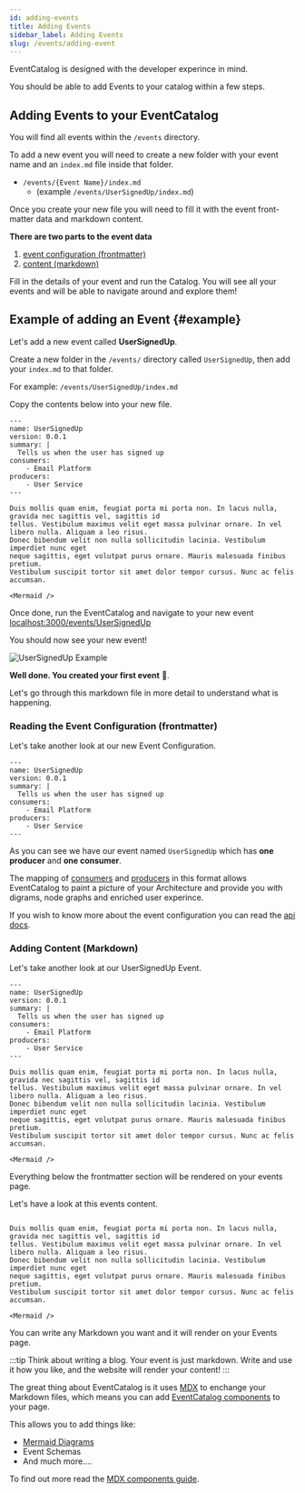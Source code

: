 ```yaml
---
id: adding-events
title: Adding Events
sidebar_label: Adding Events
slug: /events/adding-event
---
```


EventCatalog is designed with the developer experince in mind. 

You should be able to add Events to your catalog within a few steps.

## Adding Events to your EventCatalog

You will find all events within the `/events` directory.

To add a new event you will need to create a new folder with your event name and an `index.md` file inside that folder.

- `/events/{Event Name}/index.md` 
  - (example `/events/UserSignedUp/index.md`)

Once you create your new file you will need to fill it with the event front-matter data and markdown content. 

**There are two parts to the event data**

1. [event configuration (frontmatter)](/docs/api/event-frontmatter)
2. [content (markdown)](#example)

Fill in the details of your event and run the Catalog. You will see all your events and will be able to navigate around and explore them!


## Example of adding an Event {#example}

Let's add a new event called **UserSignedUp**.

Create a new folder in the `/events/` directory called `UserSignedUp`, then add your `index.md` to that folder.

For example: `/events/UserSignedUp/index.md`

Copy the contents below into your new file.

```mdx title="/events/UserSignedUp/index.md"
---
name: UserSignedUp
version: 0.0.1
summary: |
  Tells us when the user has signed up
consumers:
    - Email Platform
producers:
    - User Service
---

Duis mollis quam enim, feugiat porta mi porta non. In lacus nulla, gravida nec sagittis vel, sagittis id
tellus. Vestibulum maximus velit eget massa pulvinar ornare. In vel libero nulla. Aliquam a leo risus.
Donec bibendum velit non nulla sollicitudin lacinia. Vestibulum imperdiet nunc eget
neque sagittis, eget volutpat purus ornare. Mauris malesuada finibus pretium.
Vestibulum suscipit tortor sit amet dolor tempor cursus. Nunc ac felis accumsan.

<Mermaid />

```

Once done, run the EventCatalog and navigate to your new event [localhost:3000/events/UserSignedUp](http://localhost:3000/events/UserSignedUp)

You should now see your new event!

![UserSignedUp Example](/img/guides/events/UserSignedUpExample.png)

**Well done. You created your first event** 🎉.

Let's go through this markdown file in more detail to understand what is happening.

### Reading the Event Configuration (frontmatter)

Let's take another look at our new Event Configuration.

```mdx title="/events/UserSignedUp/index.md"
---
name: UserSignedUp
version: 0.0.1
summary: |
  Tells us when the user has signed up
consumers:
    - Email Platform
producers:
    - User Service
---
```

As you can see we have our event named `UserSignedUp` which has **one producer** and **one consumer**.

The mapping of [consumers](docs/api/event-frontmatter) and [producers](/docs/api/event-frontmatter) in this format allows EventCatalog to paint a picture of your Architecture and provide you with digrams, node graphs and enriched user experince.


If you wish to know more about the event configuration you can read the [api docs](/docs/api/event-frontmatter).


### Adding Content (Markdown)

Let's take another look at our UserSignedUp Event.

```mdx title="/events/UserSignedUp/index.md"
---
name: UserSignedUp
version: 0.0.1
summary: |
  Tells us when the user has signed up
consumers:
    - Email Platform
producers:
    - User Service
---

Duis mollis quam enim, feugiat porta mi porta non. In lacus nulla, gravida nec sagittis vel, sagittis id
tellus. Vestibulum maximus velit eget massa pulvinar ornare. In vel libero nulla. Aliquam a leo risus.
Donec bibendum velit non nulla sollicitudin lacinia. Vestibulum imperdiet nunc eget
neque sagittis, eget volutpat purus ornare. Mauris malesuada finibus pretium.
Vestibulum suscipit tortor sit amet dolor tempor cursus. Nunc ac felis accumsan.

<Mermaid />

```

Everything below the frontmatter section will be rendered on your events page.

Let's have a look at this events content.

```mdx title="/events/UserSignedUp/index.md"

Duis mollis quam enim, feugiat porta mi porta non. In lacus nulla, gravida nec sagittis vel, sagittis id
tellus. Vestibulum maximus velit eget massa pulvinar ornare. In vel libero nulla. Aliquam a leo risus.
Donec bibendum velit non nulla sollicitudin lacinia. Vestibulum imperdiet nunc eget
neque sagittis, eget volutpat purus ornare. Mauris malesuada finibus pretium.
Vestibulum suscipit tortor sit amet dolor tempor cursus. Nunc ac felis accumsan.

<Mermaid />

```

You can write any Markdown you want and it will render on your Events page. 

:::tip
Think about writing a blog. Your event is just markdown. Write and use it how you like, and the website will render your content!
:::

The great thing about EventCatalog is it uses [MDX](https://mdxjs.com/) to enchange your Markdown files, which means you can add [EventCatalog components](/docs/components/overview) to your page. 

This allows you to add things like:

- [Mermaid Diagrams](https://mermaid-js.github.io/mermaid/#/)
- Event Schemas
- And much more....

To find out more read the [MDX components guide](/docs/components/overview).